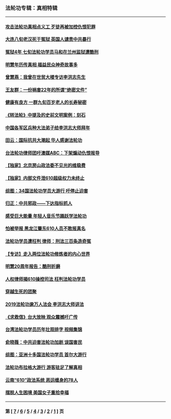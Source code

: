 ### 法轮功专辑：真相特辑
---
#### [攻击法轮功真相点义工 歹徒再被加控仇恨犯罪](../../pages/nf4389/n13601019.md?03300430) 
#### [大连八旬老汉死于冤狱 英国人谴责中共暴行](../../pages/nf4389/n13480118.md?03300430) 
#### [冤狱4年 七旬法轮功学员马和在兰州监狱遭酷刑](../../pages/nf4389/n13304688.md?03300430) 
#### [明慧年历传真相 福益民众神奇故事多](../../pages/nf4389/n13294545.md?03300430) 
#### [曾慧燕：我曾在世贸大楼专访李洪志先生](../../pages/nf4389/n12898729.md?03300430) 
#### [王友群：一份祸害22年的所谓“绝密文件”](../../pages/nf4389/n12871750.md?03300430) 
#### [健康有良方 一群九旬百岁老人的长寿秘密](../../pages/nf4389/n12847475.md?03300430) 
#### [《转法轮》中提及的史前文明案例：刻石](../../pages/nf4389/n12758577.md?03300430) 
#### [中国各军区兵种大法弟子给李洪志大师拜年](../../pages/nf4389/n12750047.md?03300430) 
#### [田云：国际抗共大潮起 华人感谢法轮功](../../pages/nf4389/n12357708.md?03300430) 
#### [台法轮功律师团吁澳媒ABC：下架煽动仇恨报导](../../pages/nf4389/n12279917.md?03300430) 
#### [【独家】北京房山政法委不见光的维稳费](../../pages/nf4389/n12031979.md?03300430) 
#### [【独家】内部文件泄610超级权力未终止](../../pages/nf4389/n12023895.md?03300430) 
#### [组图：34国法轮功学员大游行 吁停止迫害](../../pages/nf4389/n11492658.md?03300430) 
#### [归正：中共邪政——下达指标抓人](../../pages/nf4389/n11474770.md?03300430) 
#### [感受巨大能量 年轻人音乐节踊跃学法轮功](../../pages/nf4389/n11441981.md?03300430) 
#### [怕被举报 黑龙江肇东610人员不敢报真名](../../pages/nf4389/n11436499.md?03300430) 
#### [法轮功学员遭枉判 律师：刑法三百条造奇冤](../../pages/nf4389/n11433943.md?03300430) 
#### [【专访】走入两位法轮功修炼者的内心世界](../../pages/nf4389/n11415623.md?03300430) 
#### [明慧20周年报告：酷刑折磨](../../pages/nf4389/n11387954.md?03300430) 
#### [人权律师揭610操控司法 枉判法轮功学员](../../pages/nf4389/n11313370.md?03300430) 
#### [穿越生死的团聚](../../pages/nf4389/n11258922.md?03300430) 
#### [2019法轮功逾万人法会 李洪志大师讲法](../../pages/nf4389/n11265303.md?03300430) 
#### [《求救信》台大放映 观众震撼吁广传](../../pages/nf4389/n10922251.md?03300430) 
#### [台湾法轮功学员历年壮观排字 视频集锦](../../pages/nf4389/n10878789.md?03300430) 
#### [俞晓薇：中共迫害法轮功加剧 误国害民](../../pages/nf4389/n10859260.md?03300430) 
#### [组图：亚洲十多国法轮功学员 首尔大游行](../../pages/nf4389/n10781149.md?03300430) 
#### [法轮功布拉格大游行 游客驻足了解真相](../../pages/nf4389/n10749360.md?03300430) 
#### [云南“610”政法系统 恶运缠身的78人](../../pages/nf4389/n10747534.md?03300430) 
#### [摆脱人生困境 美国女子重拾幸福](../../pages/nf4389/n10688678.md?03300430) 

---
#### 第 [ [7](./7.md?03300430) / [6](./6.md?03300430) / [5](./5.md?03300430) / [4](./4.md?03300430) / [3](./3.md?03300430) / [2](./2.md?03300430) / [1](./1.md?03300430) ] 页
